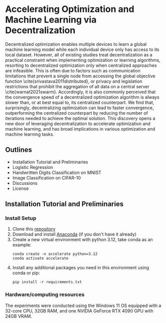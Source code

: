 # Accelerating Optimization and Machine Learning via Decentralization
Decentralized optimization  enables multiple devices to learn a global machine learning model while each individual device only has access to its local dataset. However, all of existing studies treat decentralization as a practical constraint when implementing optimization or learning algorithms, resorting to decentralized optimization only when centralized approaches are infeasible. This is often due to factors such as communication limitations that prevent a single node from accessing the global objective function \cite{srivastava2011distributed}, or privacy and  legislation restrictions  that prohibit the aggregation of all data on a central server \cite{warnat2021swarm}. Accordingly, it is also commonly perceived that the convergence speed of a decentralized optimization algorithm  is always slower than, or at best equal to, its centralized counterpart. We find that, surprisingly, decentralizing optimization can lead to faster convergence, outperforming the centralized counterpart by reducing the number of iterations needed to achieve the optimal solution. This discovery opens a new door of leveraging decentralization to accelerate optimization and machine learning, and has broad implications in various optimization and machine learning tasks.

## Outlines
- Installation Tutorial and Preliminaries
- Logistic Regression
- Handwritten Digits Classification on MNIST
- Image Classification on CIFAR-10
- Discussions
- License

## Installation Tutorial and Preliminaries
### Install Setup
1. Clone this [repository](https://github.com/cziqin/Accelerating-Optimization-and-Machine-Learning-via-Decentralization/tree/main)
2. Download and install [Anaconda](https://www.anaconda.com) (if you don't have it already)
3. Create a new virtual environment with python 3.12, take conda as an example:
   ```shell
   conda create -n accelerate python=3.12
   conda activate accelerate
   ```
4. Install any additional packages you need in this environment using conda or pip:
   ```shell
   pip install -r requirements.txt
   ```

### Hardware/computing resources
The experiments were conducted using the Windows 11 OS equipped with a 32-core CPU, 32GB RAM, and one NVIDIA GeForce RTX 4090 GPU with 24GB VRAM.
